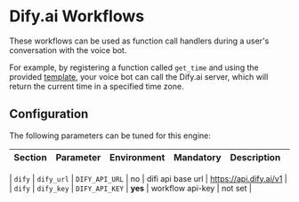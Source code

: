 # Dify.ai Workflows

These workflows can be used as function call handlers during a user's conversation with the voice bot.

For example, by registering a function called `get_time` and using the provided [template](https://github.com/estvita/dify-templates/blob/main/opensips/demo%20function.yml), your voice bot can call the Dify.ai server, which will return the current time in a specified time zone.

## Configuration

The following parameters can be tuned for this engine:

| Section  | Parameter    | Environment | Mandatory | Description | Default |
|----------|--------------|-------------|-----------|-------------|---------|

| `dify` | `dify_url`  | `DIFY_API_URL` | no | difi api base url | https://api.dify.ai/v1 |
| `dify` | `dify_key`  | `DIFY_API_KEY` | **yes** | workflow api-key | not set |